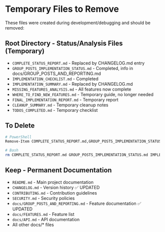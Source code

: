 # Temporary Files to Remove

These files were created during development/debugging and should be removed:

## Root Directory - Status/Analysis Files (Temporary)
- `COMPLETE_STATUS_REPORT.md` - Replaced by CHANGELOG.md entry
- `GROUP_POSTS_IMPLEMENTATION_STATUS.md` - Completed, info in docs/GROUP_POSTS_AND_REPORTING.md
- `IMPLEMENTATION_CHECKLIST.md` - Completed
- `IMPLEMENTATION_SUMMARY.md` - Replaced by CHANGELOG.md
- `MISSING_FEATURES_ANALYSIS.md` - All features now complete
- `WHERE_TO_FIND_NEW_FEATURES.md` - Temporary guide, no longer needed
- `FINAL_IMPLEMENTATION_REPORT.md` - Temporary report
- `CLEANUP_SUMMARY.md` - Temporary cleanup notes
- `TODOS_COMPLETED.md` - Temporary checklist

## To Delete
```bash
# PowerShell
Remove-Item COMPLETE_STATUS_REPORT.md,GROUP_POSTS_IMPLEMENTATION_STATUS.md,IMPLEMENTATION_CHECKLIST.md,IMPLEMENTATION_SUMMARY.md,MISSING_FEATURES_ANALYSIS.md,WHERE_TO_FIND_NEW_FEATURES.md,FINAL_IMPLEMENTATION_REPORT.md,CLEANUP_SUMMARY.md,TODOS_COMPLETED.md

# Bash
rm COMPLETE_STATUS_REPORT.md GROUP_POSTS_IMPLEMENTATION_STATUS.md IMPLEMENTATION_CHECKLIST.md IMPLEMENTATION_SUMMARY.md MISSING_FEATURES_ANALYSIS.md WHERE_TO_FIND_NEW_FEATURES.md FINAL_IMPLEMENTATION_REPORT.md CLEANUP_SUMMARY.md TODOS_COMPLETED.md
```

## Keep - Permanent Documentation
- `README.md` - Main project documentation
- `CHANGELOG.md` - Version history ✅ UPDATED
- `CONTRIBUTING.md` - Contribution guidelines
- `SECURITY.md` - Security policies
- `docs/GROUP_POSTS_AND_REPORTING.md` - Feature documentation ✅ UPDATED
- `docs/FEATURES.md` - Feature list
- `docs/API.md` - API documentation
- All other docs/* files
